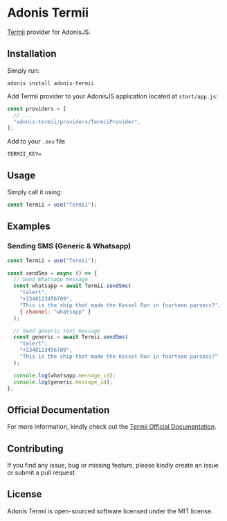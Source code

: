 # Adonis Termii

[Termii](https://www.termii.com) provider for AdonisJS.

## Installation

Simply run:

```
adonis install adonis-termii
```

Add Termii provider to your AdonisJS application located at `start/app.js`:

```js
const providers = [
  // ...
  "adonis-termii/providers/TermiiProvider",
];
```

Add to your `.env` file

```
TERMII_KEY=
```

## Usage

Simply call it using:

```js
const Termii = use("Termii");
```

## Examples

### Sending SMS (Generic & Whatsapp)

```js
const Termii = use("Termii");

const sendSms = async () => {
  // Send Whatsapp message
  const whatsapp = await Termii.sendSms(
    "talert",
    "+2348123456789",
    "This is the ship that made the Kessel Run in fourteen parsecs?",
    { channel: "whatsapp" }
  );

  // Send generic text message
  const generic = await Termii.sendSms(
    "talert",
    "+2348123456789",
    "This is the ship that made the Kessel Run in fourteen parsecs?"
  );

  console.log(whatsapp.message_id);
  console.log(generic.message_id);
};
```

## Official Documentation

For more information, kindly check out the [Termii Official Documentation](https://developers.termii.com/messaging).

## Contributing

If you find any issue, bug or missing feature, please kindly create an issue or submit a pull request.

## License

Adonis Termii is open-sourced software licensed under the MIT license.
